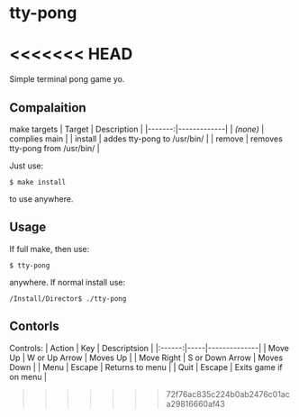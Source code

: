 # tty-pong
<<<<<<< HEAD
=======

Simple terminal pong game yo.

## Compalaition

make targets
| Target | Description |
|-------:|-------------|
| _(none)_ | complies main |
| install | addes tty-pong to /usr/bin/ |
| remove | removes tty-pong from /usr/bin/ |


Just use:
```
$ make install
```
to use anywhere.

## Usage

If full make, then use:
```
$ tty-pong
```
anywhere. If normal install use:
```
/Install/Director$ ./tty-pong
```

## Contorls

Controls:
| Action | Key | Descriptsion |
|:------:|-----|--------------|
| Move Up | W or Up Arrow | Moves Up |
| Move Right | S or Down Arrow | Moves Down |
| Menu | Escape | Returns to menu |
| Quit | Escape | Exits game if on menu |


>>>>>>> 72f76ac835c224b0ab2476c01aca29816660af43
